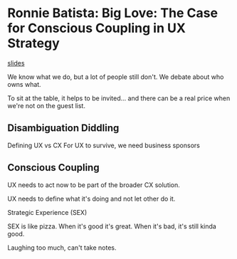 # Ronnie Batista: Big Love: The Case for Conscious Coupling in UX Strategy
[slides](http://www.slideshare.net/UXSTRAT/big-love-uxstrat-slideshare-version)

We know what we do, but a lot of people still don't. We debate about who owns what.

To sit at the table, it helps to be invited… and there can be a real price when we're not on the guest list. 
## Disambiguation Diddling
Defining UX vs CX
For UX to survive, we need business sponsors

## Conscious Coupling
UX needs to act now to be part of the broader CX solution. 

UX needs to define what it's doing and not let other do it. 

Strategic Experience (SEX)

SEX is like pizza. When it's good it's great. When it's bad, it's still kinda good.

Laughing too much, can't take notes.